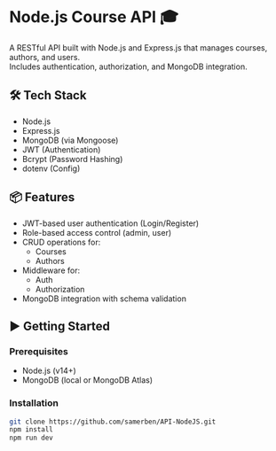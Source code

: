 # Node.js Course API 🎓

A RESTful API built with Node.js and Express.js that manages courses, authors, and users.  
Includes authentication, authorization, and MongoDB integration.

## 🛠 Tech Stack
- Node.js
- Express.js
- MongoDB (via Mongoose)
- JWT (Authentication)
- Bcrypt (Password Hashing)
- dotenv (Config)

## 📦 Features
- JWT-based user authentication (Login/Register)
- Role-based access control (admin, user)
- CRUD operations for:
  - Courses
  - Authors
- Middleware for:
  - Auth
  - Authorization
- MongoDB integration with schema validation


## ▶️ Getting Started

### Prerequisites
- Node.js (v14+)
- MongoDB (local or MongoDB Atlas)

### Installation
```bash
git clone https://github.com/samerben/API-NodeJS.git
npm install
npm run dev

